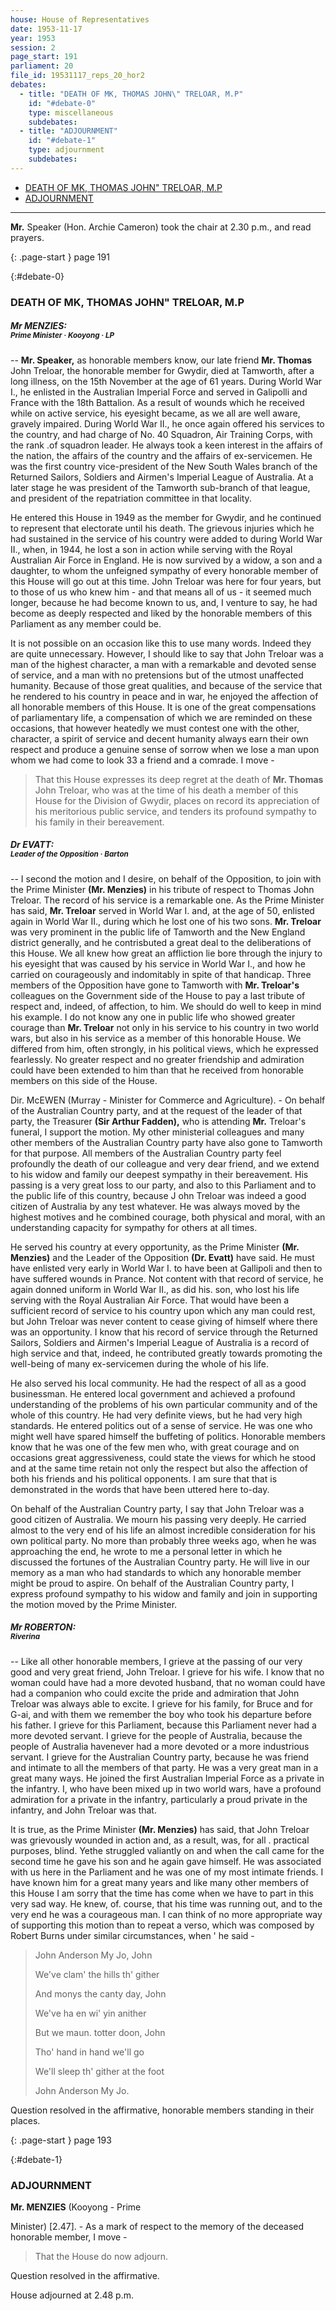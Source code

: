 ```yaml
---
house: House of Representatives
date: 1953-11-17
year: 1953
session: 2
page_start: 191
parliament: 20
file_id: 19531117_reps_20_hor2
debates:
  - title: "DEATH OF MK, THOMAS JOHN\" TRELOAR, M.P"
    id: "#debate-0"
    type: miscellaneous
    subdebates:
  - title: "ADJOURNMENT"
    id: "#debate-1"
    type: adjournment
    subdebates:
---
```


* [DEATH OF MK, THOMAS JOHN" TRELOAR, M.P](#debate-0)
* [ADJOURNMENT](#debate-1)


----


 **Mr.** Speaker (Hon. Archie Cameron)  took the chair at 2.30 p.m., and read prayers. 

{: .page-start }
page 191

{:#debate-0}
### DEATH OF MK, THOMAS JOHN" TRELOAR, M.P

##### Mr MENZIES:<br><small class="text-muted">Prime Minister &middot; Kooyong &middot; LP</small>

--  **Mr. Speaker,**  as honorable members know, our late friend  **Mr. Thomas**  John Treloar, the honorable member for Gwydir, died at Tamworth, after a long illness, on the 15th November at the age of  61  years. During World War I., he enlisted in the Australian Imperial Force and served in Galipolli and France with the 18th Battalion. As a result of wounds which he received while on active service, his eyesight became, as we all are well aware, gravely impaired. During World War II., he once again offered his services to the country, and had charge of No. 40 Squadron, Air Training Corps, with the rank .of squadron leader. He always took a keen interest in the affairs of the nation, the affairs of the country and the affairs of ex-servicemen. He was the first country vice-president of the New South Wales branch of the Returned Sailors, Soldiers and Airmen's Imperial League of Australia. At a later stage he was  president  of the Tamworth sub-branch of that league, and  president  of the repatriation committee in that locality. 

He entered this House in 1949 as the member for Gwydir, and he continued to represent that electorate until his death. The grievous injuries which he had sustained in the service of his country were added to during World War II., when, in 1944, he lost a son in action while serving with the Royal Australian Air Force in England. He is now survived by a widow, a son and a daughter, to whom the unfeigned sympathy of every honorable member of this House will go out at this time. John Treloar was here for four years, but to those of us who knew him - and that means all of us - it seemed much longer, because he had become known to us, and, I venture to say, he had become as deeply respected and liked by the honorable members of this Parliament as any member could be. 

It is not possible on an occasion like this to use many words. Indeed they are quite unnecessary. However, I should like to say that John Treloar was a man of the highest character, a man with a remarkable and devoted sense of service, and a man with no pretensions but of the utmost unaffected humanity. Because of those great qualities, and because of the service that he rendered to his country in peace and in war, he enjoyed the affection of all honorable members of this House. It is one of the great compensations of parliamentary life, a compensation of which we are reminded on these occasions, that however heatedly we must contest one with the other, character, a spirit of service and decent humanity always earn their own respect and produce a genuine sense of sorrow when we lose a man upon whom we had come to look  33  a friend and a comrade. I move - 

  >That this House expresses its deep regret at the death of  **Mr. Thomas**  John Treloar, who was at the time of his death a member of this House for the Division of Gwydir, places on record its appreciation of his meritorious public service, and tenders its profound sympathy to his family in their bereavement. 

##### Dr EVATT:<br><small class="text-muted">Leader of the Opposition &middot; Barton</small>

-- I second the motion and I desire, on behalf of the Opposition, to join with the Prime Minister  **(Mr. Menzies)**  in his tribute of respect to Thomas John Treloar. The record of his service is a remarkable one. As the Prime Minister has said,  **Mr. Treloar**  served in World War I. and, at the age of 50, enlisted again in World War II., during which he lost one of his two sons.  **Mr. Treloar**  was very prominent in the public life of Tamworth and the New England district generally, and he contrisbuted a great deal to the deliberations of this House. We all knew how great an affliction lie bore through the injury to his eyesight that was caused by his service in World War I., and how he carried on courageously and indomitably in spite of that handicap. Three members of the Opposition have gone to Tamworth with  **Mr. Treloar's**  colleagues on the Government side of the House to pay a last tribute of respect and, indeed, of affection, to him. We should do well to keep in  mind his example. I do not know any one in public life who showed greater courage than  **Mr. Treloar**  not only in his service to his country in two world wars, but also in his service as a member of this honorable House. We differed from him, often strongly, in his political views, which he expressed fearlessly. No greater respect and no greater friendship and admiration could have been extended to him than that he received from honorable members on this side of the House. 

Dir. McEWEN (Murray - Minister for Commerce and Agriculture). - On behalf of the Australian Country party, and at the request of the leader of that party, the Treasurer  **(Sir Arthur Fadden),**  who is attending  **Mr.**  Treloar's  funeral, I support the motion. My other ministerial colleagues and many other members of the Australian Country party have also gone to Tamworth for that purpose. All members of the Australian Country party feel profoundly the death of our colleague and very dear friend, and we extend to his widow and family our deepest sympathy in their bereavement. His passing is a very great loss to our party, and also to this Parliament and to the public life of this country, because J ohn Treloar was indeed a good citizen of Australia by any test whatever. He was always moved by the highest motives and he combined courage, both physical and moral, with an understanding capacity for sympathy for others at all times. 

He served his country at every opportunity, as the Prime Minister  **(Mr. Menzies)**  and the Leader of the Opposition  **(Dr. Evatt)**  have said. He must have enlisted very early in World War I. to have been at Gallipoli and then to have suffered wounds in Prance. Not content with that record of service, he again donned uniform in World War II., as did his. son, who lost his life serving with the Royal Australian Air Force. That would have been a sufficient record of service to his country upon which any man could rest, but John Treloar was never content to cease giving of himself where there was an opportunity. I know that his record of service through the Returned Sailors, Soldiers and Airmen's Imperial League of Australia is a record of high service and that, indeed, he contributed greatly towards promoting the well-being of many ex-servicemen during the whole of his life. 

He also served his local community. He had the respect of all as a good businessman. He entered local government and achieved a profound understanding of the problems of his own particular community and of the whole of this country. He had very definite views, but he had very high standards. He entered politics out of a sense of service. He was one who might well have spared himself the buffeting of politics. Honorable members know that he was one of the few men who, with great courage and on occasions great aggressiveness, could state the views for which he stood and at the same time retain not only the respect but also the affection of both his friends and his political opponents. I am sure that that is demonstrated in the words that have been uttered here to-day. 

On behalf of the Australian Country party, I say that John Treloar was a good citizen of Australia. We mourn his passing very deeply. He carried almost to the very end of his life an almost incredible consideration for his own political party. No more than probably three weeks ago, when he was approaching the end, he wrote to me a personal letter in which he discussed the fortunes of the Australian Country party. He will live in our memory as a man who had standards to which any honorable member might be proud to aspire. On behalf of the Australian Country party, I express profound sympathy to his widow and family and join in supporting the motion moved by the Prime Minister. 

##### Mr ROBERTON:<br><small class="text-muted">Riverina</small>

-- Like all other honorable members, I grieve at the  passing  of our very good and very great friend, John Treloar. I grieve for his wife. I know that no woman could have had a more devoted husband, that no woman could have had a companion who could excite the pride and admiration that John Treloar was always able to excite. I grieve for his family, for Bruce and for G-ai, and with them we remember the boy who took his departure before his father. I grieve for this Parliament, because this Parliament  never had a more devoted servant. I grieve for the people of Australia, because the people of Australia havenever had a more devoted or a more industrious servant. I grieve for the Australian Country party, because he was friend and intimate to all the members of that party. He was a very great man in a great many ways. He joined the first Australian Imperial Force as a private in the infantry. I, who have been mixed up in two world wars, have a profound admiration for a private in the infantry, particularly a proud private in the infantry, and John Treloar was that. 

It is true, as the Prime Minister  **(Mr. Menzies)**  has said, that John Treloar was grievously wounded in action and, as a result, was, for all . practical purposes, blind. Yethe struggled valiantly on and when the call came for the second time he gave his son and he again gave himself. He was associated with us here in the Parliament and he was one of my most intimate friends. I have known him for a great many years and like many other members of this House I am sorry that the time has come when we have to part in this very sad way. He knew, of. course, that his time was running out, and to the very end he was a courageous man. I can think of no more appropriate way of supporting this motion than to repeat a verso, which was composed by Robert Burns under similar circumstances, when ' he said - 

  >John Anderson My Jo, John 
  >
  > We've clam' the hills th' gither 
  >
  >And monys the canty day, John 
  >
  >We've ha en wi' yin anither 
  >
  >But we maun. totter doon, John 
  >
  >Tho' hand in hand we'll go 
  >
  >We'll sleep th' gither at the foot 
  >
  >John Anderson My Jo. 

Question resolved in the affirmative, honorable members standing in their places. 

{: .page-start }
page 193

{:#debate-1}
### ADJOURNMENT


 **Mr. MENZIES** (Kooyong - Prime 

Minister)  [2.47]. -  As a mark of respect to the memory of the deceased honorable member, I move - 

  >That the House do now adjourn. 

Question resolved in the affirmative. 

House  adjourned  at 2.48 p.m. 

